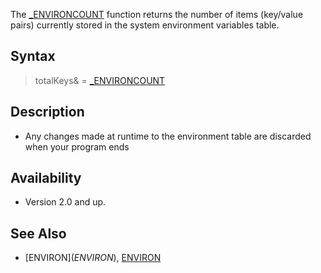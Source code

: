 The [_ENVIRONCOUNT](_ENVIRONCOUNT) function returns the number of items (key/value pairs) currently stored in the system environment variables table.

## Syntax

> totalKeys& = [_ENVIRONCOUNT](_ENVIRONCOUNT)

## Description

* Any changes made at runtime to the environment table are discarded when your program ends

## Availability

* Version 2.0 and up.

## See Also

* [ENVIRON$](ENVIRON$), [ENVIRON](ENVIRON)
